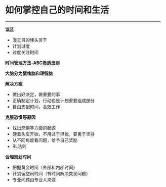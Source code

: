 # 如何掌控自己的时间和生活
---

**误区**
- 漫无目的埋头苦干
- 计划过度
- 过度关注时间

**时间管理方法-ABC筛选法则**

**大脑分为情绪脑和理智脑**

**解决方案**
- 做出好决定，做重要的事
- 正确制定计划，行动也是计划重要组成部分
- 自由支配时间，高效工作

**克服恐惧等原因**
- 找出恐惧等方面的起源
- 硬着头皮开始，不用过于担忧，要勇于坚持
- 从不同角度看问题，给予自己奖励
- RL法则

**合理规划时间**
- 把握黄金时间（外部和内部时间）
- 计划留空闲时间（有时间解决突发问题）
- 专业问题由专业人来做